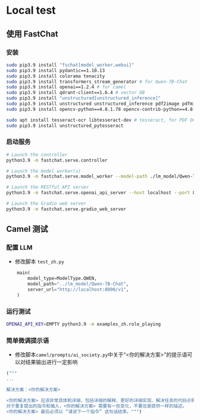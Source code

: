 # Local test



## 使用 FastChat



### 安装

```bash
sudo pip3.9 install "fschat[model_worker,webui]"
sudo pip3.9 install pydantic==1.10.13
sudo pip3.9 install colorama tenacity
sudo pip3.9 install transformers_stream_generator # for Qwen-7B-Chat
sudo pip3.9 install openai==1.2.4 # for camel
sudo pip3.9 install qdrant-client==1.6.4 # vector DB
sudo pip3.9 install "unstructured[unstructured_inference]"
sudo pip3.9 install unstructured unstructured_inference pdf2image pdfminer.six pikepdf pypdf pillow_heif
sudo pip3.9 install opencv-python==4.8.1.78 opencv-contrib-python==4.8.1.78

sudo apt install tesseract-ocr libtesseract-dev # tesseract, for PDF OCR
sudo pip3.9 install unstructured_pytesseract
```



### 启动服务

```bash
# Launch the controller
python3.9 -m fastchat.serve.controller

# Launch the model worker(s)
python3.9 -m fastchat.serve.model_worker --model-path ./lm_model/Qwen-7B-Chat

# Launch the RESTful API server
python3.9 -m fastchat.serve.openai_api_server --host localhost --port 8000

# Launch the Gradio web server
python3.9 -m fastchat.serve.gradio_web_server
```



## Camel 测试



### 配置 LLM

- 修改脚本 ```test_zh.py```

```python
    main(
        model_type=ModelType.QWEN,
        model_path="../lm_model/Qwen-7B-Chat",
        server_url="http://localhost:8000/v1",
    )
```



### 运行测试

```bash
OPENAI_API_KEY=EMPTY python3.9 -m examples_zh.role_playing
```



### 简单微调提示语

- 修改脚本```camel/prompts/ai_society.py```中关于“<你的解决方案>”的提示语可以对结果输出进行一定影响

```python
("""
...

解决方案：<你的解决方案>

<你的解决方案> 应该非常具体和详细，包括详细的解释、更好的详细实现、解决任务的代码示例，和详细的方案项目、步骤列表等。
对于重复提出的指令和输入，<你的解决方案> 需要有一些变化，不要总是提供一样的描述。
<你的解决方案> 最后必须以 “请说下一个指令” 这句话结束。""")
```
